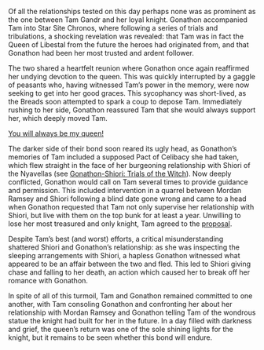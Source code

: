 <!-- title: The Queen’s Gambit -->

Of all the relationships tested on this day perhaps none was as prominent as the one between Tam Gandr and her loyal knight. Gonathon accompanied Tam into Star Site Chronos, where following a series of trials and tribulations, a shocking revelation was revealed: that Tam was in fact the Queen of Libestal from the future the heroes had originated from, and that Gonathon had been her most trusted and ardent follower. 

The two shared a heartfelt reunion where Gonathon once again reaffirmed her undying devotion to the queen. This was quickly interrupted by a gaggle of peasants who, having witnessed Tam’s power in the memory, were now seeking to get into her good graces. This sycophancy was short-lived, as the Breads soon attempted to spark a coup to depose Tam. Immediately rushing to her side, Gonathon reassured Tam that she would always support her, which deeply moved Tam.

[You will always be my queen!](#embed:https://www.youtube.com/live/BSPi8sTHdAY?si=k33dxJgsRB5jPFyu&t=9770)

The darker side of their bond soon reared its ugly head, as Gonathon’s memories of Tam included a supposed Pact of Celibacy she had taken, which flew straight in the face of her burgeoning relationship with Shiori of the Nyavellas (see [Gonathon-Shiori: Trials of the Witch](#edge:gonathon-g-shiori-nyavella-top-2-bottom-1)). Now deeply conflicted, Gonathon would call on Tam several times to provide guidance and permission. This included intervention in a quarrel between Mordan Ramsey and Shiori following a blind date gone wrong and came to a head when Gonathon requested that Tam not only supervise her relationship with Shiori, but live with them on the top bunk for at least a year. Unwilling to lose her most treasured and only knight, Tam agreed to the [proposal](https://www.youtube.com/live/BSPi8sTHdAY?si=GZzaSx6FFBlTbIpm&t=12615). 

Despite Tam’s best (and worst) efforts, a critical misunderstanding shattered Shiori and Gonathon’s relationship: as she was inspecting the sleeping arrangements with Shiori, a hapless Gonathon witnessed what appeared to be an affair between the two and fled. This led to Shiori giving chase and falling to her death, an action which caused her to break off her romance with Gonathon. 

In spite of all of this turmoil, Tam and Gonathon remained committed to one another, with Tam consoling Gonathon and confronting her about her relationship with Mordan Ramsey and Gonathon telling Tam of the wondrous statue the knight had built for her in the future. In a day filled with darkness and grief, the queen’s return was one of the sole shining lights for the knight, but it remains to be seen whether this bond will endure.